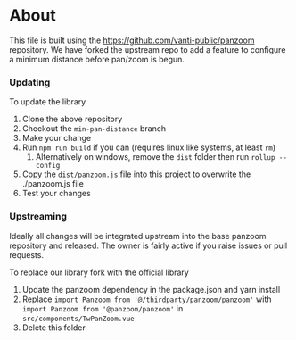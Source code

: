 # About

This file is built using the https://github.com/vanti-public/panzoom repository. We have forked the upstream repo to add
a feature to configure a minimum distance before pan/zoom is begun.

### Updating

To update the library

1. Clone the above repository
2. Checkout the `min-pan-distance` branch
3. Make your change
4. Run `npm run build` if you can (requires linux like systems, at least `rm`)
   1. Alternatively on windows, remove the `dist` folder then run `rollup --config`
5. Copy the `dist/panzoom.js` file into this project to overwrite the ./panzoom.js file
6. Test your changes


### Upstreaming

Ideally all changes will be integrated upstream into the base panzoom repository and released. The owner is fairly 
active if you raise issues or pull requests.

To replace our library fork with the official library

1. Update the panzoom dependency in the package.json and yarn install
2. Replace `import Panzoom from '@/thirdparty/panzoom/panzoom'` with `import Panzoom from '@panzoom/panzoom'` in 
   `src/components/TwPanZoom.vue`
3. Delete this folder

